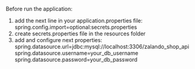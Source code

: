 Before run the application:
1. add the next line in your application.properties file:
spring.config.import=optional:secrets.properties
2. create secrets.properties file in the resources folder
3. add and configure next properties:
   spring.datasource.url=jdbc:mysql://localhost:3306/zalando_shop_api
   spring.datasource.username=your_db_username
   spring.datasource.password=your_db_password

